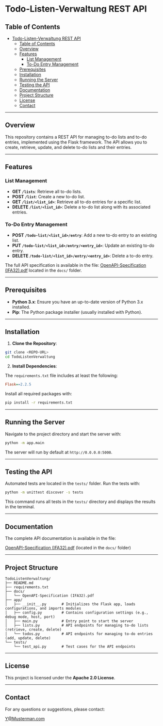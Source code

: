 # Todo-Listen-Verwaltung REST API

## Table of Contents

- [Todo-Listen-Verwaltung REST API](#todo-listen-verwaltung-rest-api)
  - [Table of Contents](#table-of-contents)
  - [Overview](#overview)
  - [Features](#features)
    - [List Management](#list-management)
    - [To-Do Entry Management](#to-do-entry-management)
  - [Prerequisites](#prerequisites)
  - [Installation](#installation)
  - [Running the Server](#running-the-server)
  - [Testing the API](#testing-the-api)
  - [Documentation](#documentation)
  - [Project Structure](#project-structure)
  - [License](#license)
  - [Contact](#contact)

---

## Overview

This repository contains a REST API for managing to-do lists and to-do entries, implemented using the Flask framework. The API allows you to create, retrieve, update, and delete to-do lists and their entries.

---

## Features

### List Management
- **GET `/lists`**: Retrieve all to-do lists.
- **POST `/list`**: Create a new to-do list.
- **GET `/list/<list_id>`**: Retrieve all to-do entries for a specific list.
- **DELETE `/list/<list_id>`**: Delete a to-do list along with its associated entries.

### To-Do Entry Management
- **POST `/todo-list/<list_id>/entry`**: Add a new to-do entry to an existing list.
- **PUT `/todo-list/<list_id>/entry/<entry_id>`**: Update an existing to-do entry.
- **DELETE `/todo-list/<list_id>/entry/<entry_id>`**: Delete a to-do entry.

The full API specification is available in the file:
[OpenAPI-Specification (IFA32).pdf](docs/OpenAPI-Spezifikation%20(IFA32).pdf) located in the `docs/` folder.

---

## Prerequisites

- **Python 3.x**: Ensure you have an up-to-date version of Python 3.x installed.
- **Pip**: The Python package installer (usually installed with Python).

---

## Installation

1. **Clone the Repository**:

```bash
git clone <REPO-URL>
cd TodoListenVerwaltung
```

2. **Install Dependencies**:

The `requirements.txt` file includes at least the following:

```ini
Flask==2.2.5
```

Install all required packages with:

```bash
pip install -r requirements.txt
```

---

## Running the Server

Navigate to the project directory and start the server with:

```bash
python -m app.main
```

The server will run by default at `http://0.0.0.0:5000`.

---

## Testing the API

Automated tests are located in the `tests/` folder. Run the tests with:

```bash
python -m unittest discover -s tests
```

This command runs all tests in the `tests/` directory and displays the results in the terminal.

---

## Documentation

The complete API documentation is available in the file:

[OpenAPI-Specification (IFA32).pdf](docs/OpenAPI-Spezifikation%20(IFA32).pdf) (located in the `docs/` folder)

---

## Project Structure

```
TodoListenVerwaltung/
├── README.md
├── requirements.txt
├── docs/
│   └── OpenAPI-Specification (IFA32).pdf
├── app/
│   ├── __init__.py       # Initializes the Flask app, loads configurations, and imports modules
│   ├── config.py         # Contains configuration settings (e.g., debug mode, host, port)
│   ├── main.py           # Entry point to start the server
│   ├── lists.py          # API endpoints for managing to-do lists (retrieve, create, delete)
│   └── todos.py          # API endpoints for managing to-do entries (add, update, delete)
└── tests/
    └── test_api.py       # Test cases for the API endpoints
```

---

## License

This project is licensed under the **Apache 2.0 License**.

---

## Contact

For any questions or suggestions, please contact:

[Y@Musterman.com](Y@Musterman.com)